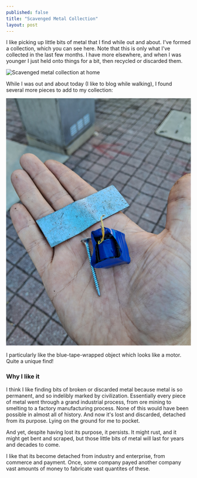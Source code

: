 ```yaml
---
published: false
title: "Scavenged Metal Collection"
layout: post
---
```


I like picking up little bits of metal
that I find while out and about.
I've formed a collection,
which you can see here.
Note that this is only what
I've collected in the last few months.
I have more elsewhere, and when I was
younger I just held onto things for a
bit, then recycled or discarded them.

![Scavenged metal collection at home](/assets/scavenged-home.jpg)

While I was out and about today (I like to blog while walking), I found several more pieces to add to my collection:

![Scavenged metal in my hand](/assets/scavenged-outside.jpg)

I particularly like the blue-tape-wrapped object which looks like a motor. Quite a unique find!

### Why I like it

I think I like finding bits of broken or discarded metal because metal is so permanent, and so indelibly marked by civilization. Essentially every piece of metal went through a grand industrial process, from ore mining to smelting to a factory manufacturing process. None of this would have been possible in almost all of history. And now it's lost and discarded, detached from its purpose. Lying on the ground for me to pocket.

And yet, despite having lost its purpose, it persists. It might rust, and it might get bent and scraped, but those little bits of metal will last for years and decades to come.

I like that its become detached from industry and enterprise, from commerce and payment. Once, some company payed another company vast amounts of money to fabricate vast quantites of these.
